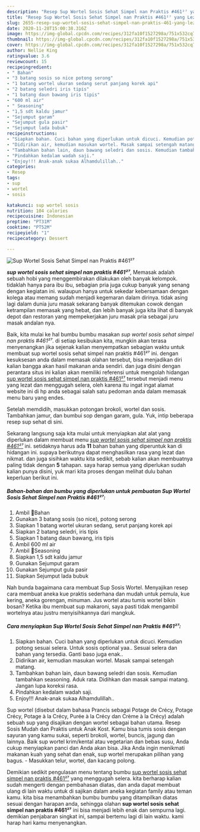 ```yaml
---
description: "Resep Sup Wortel Sosis Sehat Simpel nan Praktis #461²⁷ yang Lezat Sekali"
title: "Resep Sup Wortel Sosis Sehat Simpel nan Praktis #461²⁷ yang Lezat Sekali"
slug: 2655-resep-sup-wortel-sosis-sehat-simpel-nan-praktis-461-yang-lezat-sekali
date: 2020-11-28T15:00:38.316Z
image: https://img-global.cpcdn.com/recipes/312fa10f1527298a/751x532cq70/sup-wortel-sosis-sehat-simpel-nan-praktis-461⁷-foto-resep-utama.jpg
thumbnail: https://img-global.cpcdn.com/recipes/312fa10f1527298a/751x532cq70/sup-wortel-sosis-sehat-simpel-nan-praktis-461⁷-foto-resep-utama.jpg
cover: https://img-global.cpcdn.com/recipes/312fa10f1527298a/751x532cq70/sup-wortel-sosis-sehat-simpel-nan-praktis-461⁷-foto-resep-utama.jpg
author: Nellie King
ratingvalue: 3.6
reviewcount: 15
recipeingredient:
- " Bahan"
- "3 batang sosis so nice potong serong"
- "1 batang wortel ukuran sedang serut panjang korek api"
- "2 batang seledri iris tipis"
- "1 batang daun bawang iris tipis"
- "600 ml air"
- " Seasoning"
- "1,5 sdt kaldu jamur"
- "Sejumput garam"
- "Sejumput gula pasir"
- "Sejumput lada bubuk"
recipeinstructions:
- "Siapkan bahan. Cuci bahan yang diperlukan untuk dicuci. Kemudian potong sesuai selera. Untuk sosis optional yaa.. Sesuai selera dan bahan yang tersedia. Ganti baso juga enak.."
- "Didirikan air, kemudian masukan wortel. Masak sampai setengah matang."
- "Tambahkan bahan lain, daun bawang seledri dan sosis. Kemudian tambahkan seasoning. Aduk rata. Didihkan dan masak sampai matang. Jangan lupa koreksi rasa."
- "Pindahkan kedalam wadah saji."
- "Enjoy!!! Anak-anak sukaa Alhamdulillah.."
categories:
- Resep
tags:
- sup
- wortel
- sosis

katakunci: sup wortel sosis 
nutrition: 104 calories
recipecuisine: Indonesian
preptime: "PT31M"
cooktime: "PT52M"
recipeyield: "1"
recipecategory: Dessert

---
```



![Sup Wortel Sosis Sehat Simpel nan Praktis #461²⁷](https://img-global.cpcdn.com/recipes/312fa10f1527298a/751x532cq70/sup-wortel-sosis-sehat-simpel-nan-praktis-461⁷-foto-resep-utama.jpg)

<b><i>sup wortel sosis sehat simpel nan praktis #461²⁷</i></b>, Memasak adalah sebuah hobi yang menggembirakan dilakukan oleh banyak kelompok. tidaklah hanya para ibu ibu, sebagian pria juga cukup banyak yang senang dengan kegiatan ini. walaupun hanya untuk sekedar kebersamaan dengan kolega atau memang sudah menjadi kegemaran dalam dirinya. tidak asing lagi dalam dunia juru masak sekarang banyak ditemukan cowok dengan ketrampilan memasak yang hebat, dan lebih banyak juga kita lihat di banyak depot dan restoran yang mempekerjakan juru masak pria sebagai juru masak andalan nya.

Baik, kita mulai ke hal bumbu bumbu masakan <i>sup wortel sosis sehat simpel nan praktis #461²⁷</i>. di setiap kesibukan kita, mungkin akan terasa menyenangkan jika sejenak kalian menyempatkan sebagian waktu untuk membuat sup wortel sosis sehat simpel nan praktis #461²⁷ ini. dengan kesuksesan anda dalam memasak olahan tersebut, bisa menjadikan diri kalian bangga akan hasil makanan anda sendiri. dan juga disini dengan perantara situs ini kalian akan memiliki referensi untuk mengolah hidangan <u>sup wortel sosis sehat simpel nan praktis #461²⁷</u> tersebut menjadi menu yang lezat dan menggugah selera, oleh karena itu ingat ingat alamat website ini di hp anda sebagai salah satu pedoman anda dalam memasak menu baru yang endes.

Setelah memdidih, masukkan potongan brokoli, wortel dan sosis. Tambahkan jamur, dan bumbui sop dengan garam, gula. Yuk, intip beberapa resep sup sehat di sini.


Sekarang langsung saja kita mulai untuk menyiapkan alat alat yang diperlukan dalam membuat menu <u><i>sup wortel sosis sehat simpel nan praktis #461²⁷</i></u> ini. setidaknya harus ada <b>11</b> bahan bahan yang diperuntuk kan di hidangan ini. supaya berikutnya dapat menghasilkan rasa yang lezat dan nikmat. dan juga sisihkan waktu kita sedikit, sebab kalian akan membuatnya paling tidak dengan <b>5</b> tahapan. saya harap semua yang diperlukan sudah kalian punya disini, yuk mari kita proses dengan melihat dulu bahan keperluan berikut ini.

<!--inarticleads1-->

##### Bahan-bahan dan bumbu yang diperlukan untuk pembuatan Sup Wortel Sosis Sehat Simpel nan Praktis #461²⁷:

1. Ambil  🌷Bahan
1. Gunakan 3 batang sosis (so nice), potong serong
1. Siapkan 1 batang wortel ukuran sedang, serut panjang korek api
1. Siapkan 2 batang seledri, iris tipis
1. Siapkan 1 batang daun bawang, iris tipis
1. Ambil 600 ml air
1. Ambil  🌷Seasoning
1. Siapkan 1,5 sdt kaldu jamur
1. Gunakan Sejumput garam
1. Gunakan Sejumput gula pasir
1. Siapkan Sejumput lada bubuk


Nah bunda bagaimana cara membuat Sup Sosis Wortel. Menyajikan resep cara membuat aneka kue praktis sederhana dan mudah untuk pemula, kue kering, aneka gorengan, minuman. Jus wortel atau tumis wortel bikin bosan? Ketika ibu membuat sup makaroni, saya pasti tidak mengambil wortelnya atau justru menyisihkannya dari mangkuk. 

<!--inarticleads2-->

##### Cara menyiapkan Sup Wortel Sosis Sehat Simpel nan Praktis #461²⁷:

1. Siapkan bahan. Cuci bahan yang diperlukan untuk dicuci. Kemudian potong sesuai selera. Untuk sosis optional yaa.. Sesuai selera dan bahan yang tersedia. Ganti baso juga enak..
1. Didirikan air, kemudian masukan wortel. Masak sampai setengah matang.
1. Tambahkan bahan lain, daun bawang seledri dan sosis. Kemudian tambahkan seasoning. Aduk rata. Didihkan dan masak sampai matang. Jangan lupa koreksi rasa.
1. Pindahkan kedalam wadah saji.
1. Enjoy!!! Anak-anak sukaa Alhamdulillah..


Sup wortel (disebut dalam bahasa Prancis sebagai Potage de Crécy, Potage Crécy, Potage à la Crécy, Purée à la Crécy dan Crème à la Crécy) adalah sebuah sup yang disajikan dengan wortel sebagai bahan utama. Resep Sosis Mudah dan Praktis untuk Anak Kost. Kamu bisa tumis sosis dengan sayuran yang kamu sukai, seperti brokoli, wortel, buncis, jagung dan lainnya. Baik sup wortel krim/kental atau vegetarian dan bebas susu, Anda cukup menyiapkan panci dan Anda akan bisa. Jika Anda ingin menikmati makanan kuah yang sehat dan enak, sup wortel merupakan pilihan yang bagus. - Masukkan telur, wortel, dan kacang polong. 

Demikian sedikit pengulasan menu tentang bumbu <u>sup wortel sosis sehat simpel nan praktis #461²⁷</u> yang menggugah selera. kita berharap kalian sudah mengerti dengan pembahasan diatas, dan anda dapat membuat ulang di lain waktu untuk di sajikan dalam aneka kegiatan family atau teman kamu. kita bisa menambahkan bumbu bumbu yang ditampilkan diatas sesuai dengan harapan anda, sehingga olahan <b>sup wortel sosis sehat simpel nan praktis #461²⁷</b> ini bisa menjadi lebih enak dan sempurna lagi. demikian penjabaran singkat ini, sampai bertemu lagi di lain waktu. kami harap hari kamu menyenangkan.
